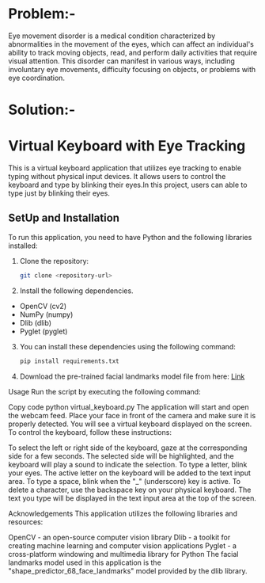 # Problem:- 

Eye movement disorder is a medical condition characterized by abnormalities in the movement of the eyes, which can affect an individual's ability to track moving objects, read, and perform daily activities that require visual attention. This disorder can manifest in various ways, including involuntary eye movements, difficulty focusing on objects, or problems with eye coordination. 

# Solution:- 
# Virtual Keyboard with Eye Tracking
This is a virtual keyboard application that utilizes eye tracking to enable typing without physical input devices. It allows users to control the keyboard and type by blinking their eyes.In this project, users can able to type just by blinking their eyes.
## SetUp and Installation
To run this application, you need to have Python and the following libraries installed:

1. Clone the repository:

   ```bash
   git clone <repository-url>
   
2. Install the following dependencies.
  - OpenCV (cv2)
  - NumPy (numpy)
  - Dlib (dlib)
  - Pyglet (pyglet)
  
3. You can install these dependencies using the following command:

   ```bash
   pip install requirements.txt

4. Download the pre-trained facial landmarks model file from here:
   [Link](https://github.com/italojs/facial-landmarks-recognition/blob/master/shape_predictor_68_face_landmarks.dat)

Usage
Run the script by executing the following command:

Copy code
python virtual_keyboard.py
The application will start and open the webcam feed. Place your face in front of the camera and make sure it is properly detected. You will see a virtual keyboard displayed on the screen. To control the keyboard, follow these instructions:

To select the left or right side of the keyboard, gaze at the corresponding side for a few seconds. The selected side will be highlighted, and the keyboard will play a sound to indicate the selection.
To type a letter, blink your eyes. The active letter on the keyboard will be added to the text input area.
To type a space, blink when the "_" (underscore) key is active.
To delete a character, use the backspace key on your physical keyboard.
The text you type will be displayed in the text input area at the top of the screen.

Acknowledgements
This application utilizes the following libraries and resources:

OpenCV - an open-source computer vision library
Dlib - a toolkit for creating machine learning and computer vision applications
Pyglet - a cross-platform windowing and multimedia library for Python
The facial landmarks model used in this application is the "shape_predictor_68_face_landmarks" model provided by the dlib library.
